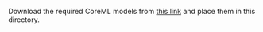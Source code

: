 Download the required CoreML models from [this link](https://huggingface.co/apple/coreml-mobileclip) and place them in this directory.

